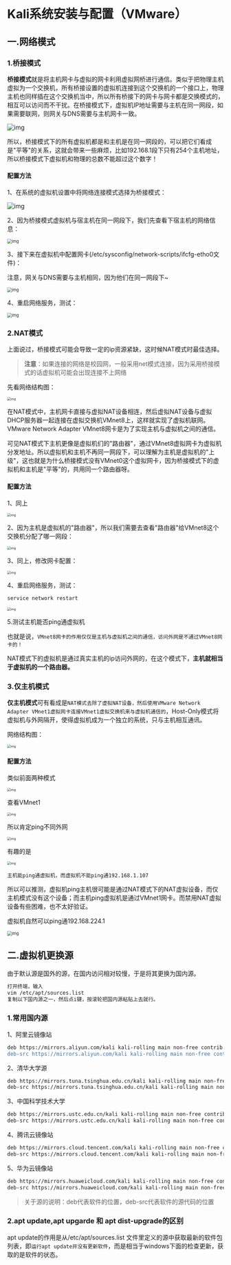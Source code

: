 # Kali系统安装与配置（VMware）

## 一.网络模式

### 1.桥接模式

**桥接模式**就是将主机网卡与虚拟的网卡利用虚拟网桥进行通信。类似于把物理主机虚拟为一个交换机，所有桥接设置的虚拟机连接到这个交换机的一个接口上，物理主机也同样插在这个交换机当中，所以所有桥接下的网卡与网卡都是交换模式的，相互可以访问而不干扰。在桥接模式下，虚拟机IP地址需要与主机在同一网段，如果需要联网，则网关与DNS需要与主机网卡一致。 

![img](https://img-blog.csdnimg.cn/20190105204909419.png?x-oss-process=image/watermark,type_ZmFuZ3poZW5naGVpdGk,shadow_10,text_aHR0cHM6Ly9ibG9nLmNzZG4ubmV0L3FxXzM5MTkyODI3,size_16,color_FFFFFF,t_70)

所以，桥接模式下的所有虚拟机都是和主机是在同一网段的，可以把它们看成是"平等"的关系，这就会带来一些麻烦，比如192.168.1段下只有254个主机地址，所以桥接模式下虚拟机和物理的总数不能超过这个数字！

#### 配置方法

1、在系统的虚拟机设置中将网络连接模式选择为桥接模式：

![img](https://img-blog.csdnimg.cn/20190105205751392.png?x-oss-process=image/watermark,type_ZmFuZ3poZW5naGVpdGk,shadow_10,text_aHR0cHM6Ly9ibG9nLmNzZG4ubmV0L3FxXzM5MTkyODI3,size_16,color_FFFFFF,t_70)

2、因为桥接模式虚拟机与宿主机在同一网段下，我们先查看下宿主机的网络信息：

<img src="https://img-blog.csdnimg.cn/20190105205939657.png" alt="img" style="zoom: 67%;" />

3、接下来在虚拟机中配置网卡(/etc/sysconfig/network-scripts/ifcfg-etho0文件)：

注意，网关与DNS需要与主机相同，因为他们在同一网段下~

<img src="https://img-blog.csdnimg.cn/20190105210228435.png?x-oss-process=image/watermark,type_ZmFuZ3poZW5naGVpdGk,shadow_10,text_aHR0cHM6Ly9ibG9nLmNzZG4ubmV0L3FxXzM5MTkyODI3,size_16,color_FFFFFF,t_70" alt="img" style="zoom:67%;" />

4、重启网络服务，测试：

<img src="https://img-blog.csdnimg.cn/20190105210754838.png?x-oss-process=image/watermark,type_ZmFuZ3poZW5naGVpdGk,shadow_10,text_aHR0cHM6Ly9ibG9nLmNzZG4ubmV0L3FxXzM5MTkyODI3,size_16,color_FFFFFF,t_70" alt="img" style="zoom:67%;" />

### 2.NAT模式

上面说过，桥接模式可能会导致一定的ip资源紧缺，这时候NAT模式时最佳选择。

> **注意**：如果连接的网络是校园网，一般采用net模式连接，因为采用桥接模式的话虚拟机可能会出现连接不上网络

先看网络结构图：

<img src="https://img-blog.csdnimg.cn/20190105211022216.png?x-oss-process=image/watermark,type_ZmFuZ3poZW5naGVpdGk,shadow_10,text_aHR0cHM6Ly9ibG9nLmNzZG4ubmV0L3FxXzM5MTkyODI3,size_16,color_FFFFFF,t_70" alt="img" style="zoom:50%;" />

在NAT模式中，主机网卡直接与虚拟NAT设备相连，然后虚拟NAT设备与虚拟DHCP服务器一起连接在虚拟交换机VMnet8上，这样就实现了虚拟机联网。VMware Network Adapter VMnet8网卡是为了实现主机与虚拟机之间的通信。

可见NAT模式下主机更像是虚拟机们的"路由器"，通过VMnet8虚拟网卡为虚拟机分发地址。所以虚拟机和主机不再同一网段下，可以理解为主机是虚拟机的"上级"，这也就是为什么桥接模式没有VMnet0这个虚拟网卡，因为桥接模式下的虚拟机和主机是"平等"的，共用同一个路由器呀。

#### 配置方法

1、同上

<img src="https://img-blog.csdnimg.cn/20190105211824481.png?x-oss-process=image/watermark,type_ZmFuZ3poZW5naGVpdGk,shadow_10,text_aHR0cHM6Ly9ibG9nLmNzZG4ubmV0L3FxXzM5MTkyODI3,size_16,color_FFFFFF,t_70" alt="img" style="zoom:50%;" />

2、因为主机是虚拟机的"路由器"，所以我们需要去查看"路由器"给VMnet8这个交换机分配了哪一网段：

<img src="https://img-blog.csdnimg.cn/201901052120131.png?x-oss-process=image/watermark,type_ZmFuZ3poZW5naGVpdGk,shadow_10,text_aHR0cHM6Ly9ibG9nLmNzZG4ubmV0L3FxXzM5MTkyODI3,size_16,color_FFFFFF,t_70" alt="img" style="zoom:50%;" />

3、同上，修改网卡配置：

<img src="https://img-blog.csdnimg.cn/20190105212124587.png" alt="img" style="zoom:50%;" />

4、重启网络服务，测试：

```shell
service network restart
```

<img src="https://img-blog.csdnimg.cn/20190105212254851.png?x-oss-process=image/watermark,type_ZmFuZ3poZW5naGVpdGk,shadow_10,text_aHR0cHM6Ly9ibG9nLmNzZG4ubmV0L3FxXzM5MTkyODI3,size_16,color_FFFFFF,t_70" alt="img" style="zoom:50%;" />

5.测试主机能否ping通虚拟机

也就是说，`VMnet8网卡的作用仅仅是主机与虚拟机之间的通信，访问外网是不通过VMnet8网卡的！`

NAT模式下的虚拟机是通过真实主机的ip访问外网的，在这个模式下，**主机就相当于虚拟机的一个路由器。**

### 3.仅主机模式

**仅主机模式**可有看成是`NAT模式去除了虚拟NAT设备，然后使用VMware Network Adapter VMnet1虚拟网卡连接VMnet1虚拟交换机来与虚拟机通信的`，Host-Only模式将虚拟机与外网隔开，使得虚拟机成为一个独立的系统，只与主机相互通讯。

网络结构图：

<img src="https://img-blog.csdnimg.cn/20190105215342320.png?x-oss-process=image/watermark,type_ZmFuZ3poZW5naGVpdGk,shadow_10,text_aHR0cHM6Ly9ibG9nLmNzZG4ubmV0L3FxXzM5MTkyODI3,size_16,color_FFFFFF,t_70" alt="img" style="zoom:50%;" />

#### 配置方法

类似前面两种模式

<img src="https://img-blog.csdnimg.cn/20190105215653280.png?x-oss-process=image/watermark,type_ZmFuZ3poZW5naGVpdGk,shadow_10,text_aHR0cHM6Ly9ibG9nLmNzZG4ubmV0L3FxXzM5MTkyODI3,size_16,color_FFFFFF,t_70" alt="img" style="zoom:50%;" />

查看VMnet1

<img src="https://img-blog.csdnimg.cn/2019010522001830.png" alt="img" style="zoom:50%;" />

所以肯定ping不同外网

<img src="https://img-blog.csdnimg.cn/20190105220045290.png" alt="img" style="zoom:50%;" />

有趣的是

<img src="https://img-blog.csdnimg.cn/2019010522094920.png?x-oss-process=image/watermark,type_ZmFuZ3poZW5naGVpdGk,shadow_10,text_aHR0cHM6Ly9ibG9nLmNzZG4ubmV0L3FxXzM5MTkyODI3,size_16,color_FFFFFF,t_70" alt="img" style="zoom:50%;" />

`主机能ping通虚拟机，而虚拟机不能ping通192.168.1.107`

所以可以推测，虚拟机ping主机很可能是通过NAT模式下的NAT虚拟设备，而仅主机模式没有这个设备；而主机ping虚拟机是通过VMnet1网卡。而禁用NAT虚拟设备有些困难，也不太好验证。

虚拟机自然可以ping通192.168.224.1

<img src="https://img-blog.csdnimg.cn/20190105224157583.png" alt="img" style="zoom:67%;" />

## 二.虚拟机更换源

由于默认源是国外的源，在国内访问相对较慢，于是将其更换为国内源。

```bash
打开终端，输入
vim /etc/apt/sources.list
复制以下国内源之一，然后点i键，按滚轮把国内源粘贴上去就行。
```

### 1.常用国内源

1、阿里云镜像站

```bash
deb https://mirrors.aliyun.com/kali kali-rolling main non-free contrib'
deb-src https://mirrors.aliyun.com/kali kali-rolling main non-free contrib'
```

2、清华大学源

```bash
deb https://mirrors.tuna.tsinghua.edu.cn/kali kali-rolling main non-free contrib
deb-src https://mirrors.tuna.tsinghua.edu.cn/kali kali-rolling main non-free contrib
```

3、中国科学技术大学

```bash
deb https://mirrors.ustc.edu.cn/kali kali-rolling main non-free contrib
deb-src https://mirrors.ustc.edu.cn/kali kali-rolling main non-free contrib
```

4、腾讯云镜像站

```bash
deb https://mirrors.cloud.tencent.com/kali kali-rolling main non-free contrib
deb-src https://mirrors.cloud.tencent.com/kali kali-rolling main non-free contrib
```

5、华为云镜像站

```bash
deb https://mirrors.huaweicloud.com/kali kali-rolling main non-free contrib
deb-src https://mirrors.huaweicloud.com/kali kali-rolling main non-free contrib
```

> 关于源的说明：deb代表软件的位置，deb-src代表软件的源代码的位置

### 2.apt update,apt upgarde 和 apt dist-upgrade的区别

apt update的作用是从/etc/apt/sources.list 文件里定义的源中获取最新的软件包列表，即`运行apt update并没有更新软件`，而是相当于windows下面的检查更新，获取的是软件的状态。



